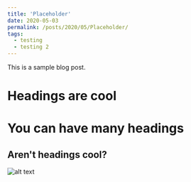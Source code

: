 ```yaml
---
title: 'Placeholder'
date: 2020-05-03
permalink: /posts/2020/05/Placeholder/
tags:
  - testing
  - testing 2
---
```


This is a sample blog post. 

Headings are cool
======

You can have many headings
======

Aren't headings cool?
------

![alt text](https://hhpp.github.io/images/foo-bar-identity-th.jpg "Test image")